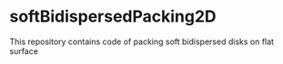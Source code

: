 # softBidispersedPacking2D
This repository contains code of packing soft bidispersed disks on flat surface
